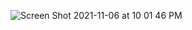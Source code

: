 
 ![Screen Shot 2021-11-06 at 10 01 46 PM](https://user-images.githubusercontent.com/89624071/140629526-51549f5a-6ed9-459a-af9a-9fb4e93aa57d.png)

